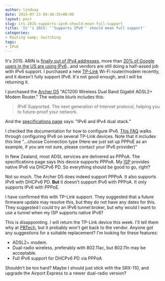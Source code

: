 ```yaml
---
author: lindsay
date: 2015-07-13 04:48:35+00:00
layout: post
slug: its-2015-supports-ipv6-should-mean-full-support
title: 'It''s 2015: ''Supports IPv6'' should mean full support'
categories:
- Routing &amp; Switching
tags:
- IPv6
---
```


It's 2015. ARIN is [finally out of IPv4 addresses](https://www.arin.net/resources/request/ipv4_countdown.html), more than [20% of Google users in the US are using IPv6](http://6lab.cisco.com/stats/search.php)...and vendors are still doing a half-assed job with IPv6 support. I purchased a new [TP-Link](http://www.tp-link.com.au) Wi-Fi router/modem recently, and it doesn't fully support IPv6. It's not good enough, and I will be returning it.

I purchased the [Archer D5](http://www.tp-link.com.au/products/details/cat-15_Archer-D5.html) "AC1200 Wireless Dual Band Gigabit ADSL2+ Modem Router." The website blurb includes this:

> IPv6 Supported. The next generation of Internet protocol, helping you to future-proof your network.

And the [specifications page](http://www.tp-link.com.au/products/details/cat-15_Archer-D5.html#specifications) says: "IPv6 and IPv4 dual stack."

I checked the documentation for how to configure IPv6. [This FAQ](http://www.tp-link.com.au/faq-857.html) walks through configuring IPv6 on several TP-Link devices. Note that it includes this line "...choose Connection type (Here we just set up PPPoE as an example, if you are not sure, please contact your IPv6 provider)"

In New Zealand, most ADSL services are delivered as PPPoA. The specifications page says this device supports PPPoA. My [ISP](http://www.snap.net.nz/) provides native IPv6 via DHCPv6 PD. So everything should be good to go, right?

Not so much. The Archer D5 does indeed support PPPoA. It also supports IPv6 with DHCPv6 PD. **But** it doesn't support IPv6 with PPPoA. It only supports IPv6 with PPPoE.

I have confirmed this with TP-Link support. They suggested that a future firmware update may resolve this, but they do not have any dates for this. They suggested I could try an IPv6 tunnel broker, but why would I want to use a tunnel when my ISP supports native IPv6?

This is disappointing. I will return the TP-Link device this week. I'll tell them why at [PBTech](http://www.pbtech.co.nz/), but it probably won't get back to the vendor. Anyone got any suggestions for a suitable replacement? I'm looking for these features:

* ADSL2+ modem.
* Dual-radio wireless, preferably with 802.11ac, but 802.11n may be acceptable.
* Full IPv6 support for DHCPv6 PD via PPPoA

Shouldn't be too hard? Maybe I should just stick with the SRX-110, and upgrade the Airport Express to a newer dual-radio version?
